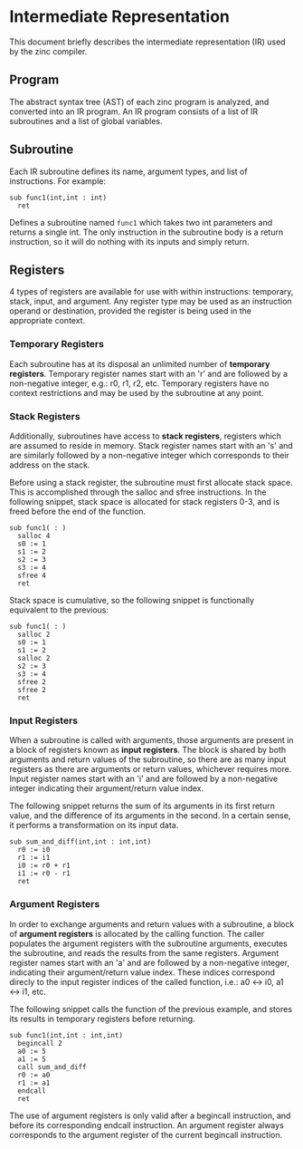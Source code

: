 
# Intermediate Representation

This document briefly describes the intermediate representation (IR) used by the zinc compiler.

## Program

The abstract syntax tree (AST) of each zinc program is analyzed, and converted into an IR program.
An IR program consists of a list of IR subroutines and a list of global variables.

## Subroutine

Each IR subroutine defines its name, argument types, and list of instructions. For example:

    sub func1(int,int : int)
      ret

Defines a subroutine named `func1` which takes two int parameters and returns a single int. The only
instruction in the subroutine body is a return instruction, so it will do nothing with its inputs
and simply return.

## Registers

4 types of registers are available for use with within instructions: temporary, stack, input, and
argument. Any register type may be used as an instruction operand or destination, provided the
register is being used in the appropriate context.

### Temporary Registers

Each subroutine has at its disposal an unlimited number of __temporary registers__.  Temporary
register names start with an 'r' and are followed by a non-negative integer, e.g.: r0, r1, r2, etc.
Temporary registers have no context restrictions and may be used by the subroutine at any point.

### Stack Registers

Additionally, subroutines have access to __stack registers__, registers which are assumed to reside
in memory. Stack register names start with an 's' and are similarly followed by a non-negative
integer which corresponds to their address on the stack.

Before using a stack register, the subroutine must first allocate stack space. This is accomplished
through the salloc and sfree instructions. In the following snippet, stack space is allocated for
stack registers 0-3, and is freed before the end of the function.

    sub func1( : )
      salloc 4
      s0 := 1
      s1 := 2
      s2 := 3
      s3 := 4
      sfree 4
      ret

Stack space is cumulative, so the following snippet is functionally equivalent to the previous:

    sub func1( : )
      salloc 2
      s0 := 1
      s1 := 2
      salloc 2
      s2 := 3
      s3 := 4
      sfree 2
      sfree 2
      ret

### Input Registers

When a subroutine is called with arguments, those arguments are present in a block of registers
known as __input registers__. The block is shared by both arguments and return values of the
subroutine, so there are as many input registers as there are arguments or return values, whichever
requires more. Input register names start with an 'i' and are followed by a non-negative integer
indicating their argument/return value index.

The following snippet returns the sum of its arguments in its first return value, and the difference
of its arguments in the second. In a certain sense, it performs a transformation on its input data.

    sub sum_and_diff(int,int : int,int)
      r0 := i0
      r1 := i1
      i0 := r0 + r1
      i1 := r0 - r1
      ret

### Argument Registers

In order to exchange arguments and return values with a subroutine, a block of __argument
registers__ is allocated by the calling function. The caller populates the argument registers with
the subroutine arguments, executes the subroutine, and reads the results from the same registers.
Argument register names start with an 'a' and are followed by a non-negative integer, indicating
their argument/return value index. These indices correspond direcly to the input register indices of
the called function, i.e.: a0 &#x2194; i0, a1 &#x2194; i1, etc.

The following snippet calls the function of the previous example, and stores its results in
temporary registers before returning.

    sub func1(int,int : int,int)
      begincall 2
      a0 := 5
      a1 := 5
      call sum_and_diff
      r0 := a0
      r1 := a1
      endcall
      ret

The use of argument registers is only valid after a begincall instruction, and before its
corresponding endcall instruction. An argument register always corresponds to the argument register
of the current begincall instruction.

